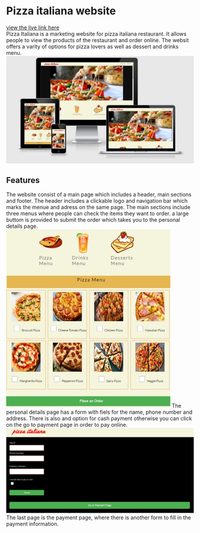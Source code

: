 # Pizza italiana website
[view the live link here](https://ourfalia.github.io/my-first-repository/)
<br>
Pizza Italiana is a marketing website for pizza italiana restaurant. It allows people to view the products of the restaurant and order online. The websit offers a varity of options for pizza lovers as well as dessert and drinks menu.
<br>
<img src="assets/images/resposive.jpg" alt="image of the main page on different devices">
## Features
The website consist of a main page which includes a header, main sections and footer.
The header includes a clickable logo and navigation bar which marks the menue and adress on the same page. The main sections include three menus where people can check the items they want to order. 
a large buttom is provided to submit the order which takes you to the personal details page.
<img src="assets/images/menus.jpg" alt="image of the menu section">
The personal details page has a form with fiels for the name, phone number and address.
There is also and option for cash payment otherwise you can click on the go to payment page in order to pay online.
<img src="assets/images/personal-details.jpg" alt="image of the personal details form">
The last page is the payment page, where there is another form to fill in the payment information.



